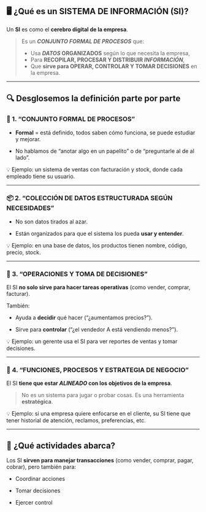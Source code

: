 ## 🖥️ ¿Qué es un **SISTEMA DE INFORMACIÓN (SI)**?

Un **SI** es como el **cerebro digital de la empresa**.

> Es un ***CONJUNTO FORMAL DE PROCESOS*** que:
> - Usa ***DATOS* ORGANIZADOS** según lo que necesita la empresa,
> - Para **RECOPILAR, PROCESAR Y DISTRIBUIR *INFORMACIÓN***,
> - Que **sirve para OPERAR, CONTROLAR Y TOMAR DECISIONES** en la empresa.

---

## 🔍 Desglosemos la definición parte por parte

### 📌 1. **“CONJUNTO FORMAL DE PROCESOS”**

- **Formal** = está definido, todos saben cómo funciona, se puede estudiar y mejorar.
    
- No hablamos de “anotar algo en un papelito” o de “preguntarle al de al lado”.
    

💡 Ejemplo: un sistema de ventas con facturación y stock, donde cada empleado tiene su usuario.

---

### 📦 2. **“COLECCIÓN DE DATOS ESTRUCTURADA SEGÚN NECESIDADES”**

- No son datos tirados al azar.
    
- Están organizados para que el sistema los pueda **usar y entender**.
    

💡 Ejemplo: en una base de datos, los productos tienen nombre, código, precio, stock.

---

### 🔧 3. **“OPERACIONES Y TOMA DE DECISIONES”**

El SI **no solo sirve para hacer tareas operativas** (como vender, comprar, facturar).

También:

- Ayuda a **decidir** qué hacer (“¿aumentamos precios?”).
    
- Sirve para **controlar** (“¿el vendedor A está vendiendo menos?”).
    

💡 Ejemplo: un gerente usa el SI para ver reportes de ventas y tomar decisiones.

---

### 🎯 4. **“FUNCIONES, PROCESOS Y ESTRATEGIA DE NEGOCIO”**

El SI **tiene que estar *ALINEADO* con los objetivos de la empresa**.

> No es un sistema para jugar o probar cosas. Es una herramienta **estratégica**.

💡 Ejemplo: si una empresa quiere enfocarse en el cliente, su SI tiene que tener historial de atención, reclamos, preferencias, etc.

---

## 🔁 ¿Qué actividades abarca?

Los SI **sirven para manejar transacciones** (como vender, comprar, pagar, cobrar), pero también para:

- Coordinar acciones
    
- Tomar decisiones
    
- Ejercer control
    

